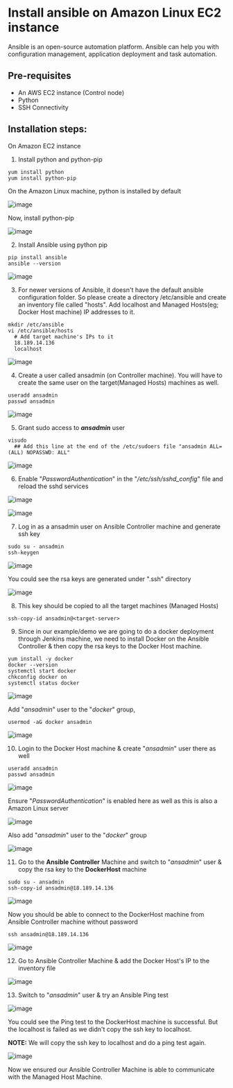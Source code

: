 # Install ansible on Amazon Linux EC2 instance

Ansible is an open-source automation platform. Ansible can help you with configuration management, application deployment and task automation.

## Pre-requisites
* An AWS EC2 instance (Control node)
* Python
* SSH Connectivity

## Installation steps:
On Amazon EC2 instance

1. Install python and python-pip

```
yum install python
yum install python-pip
```

On the Amazon Linux machine, python is installed by default

![image](https://user-images.githubusercontent.com/90503660/138581347-79b4adb9-64d1-49a6-879a-3b90d9d39d8a.png)

Now, install python-pip

![image](https://user-images.githubusercontent.com/90503660/138581362-921ed61b-53fd-43f8-8047-6ba5446746d8.png)

2. Install Ansible using python pip

```
pip install ansible
ansible --version
```

![image](https://user-images.githubusercontent.com/90503660/138581444-8988c8f1-5d02-4890-9aa1-d8a068d3fea5.png)

3. For newer versions of Ansible, it doesn't have the default ansible configuration folder. So please create a directory /etc/ansible and create an inventory file called "hosts". Add localhost and Managed Hosts(eg; Docker Host machine) IP addresses to it.

```
mkdir /etc/ansible
vi /etc/ansible/hosts
  # Add target machine's IPs to it
  18.189.14.136
  localhost
```

![image](https://user-images.githubusercontent.com/90503660/138581514-95af2390-5322-4c06-be5e-c03c18f6c46f.png)

4. Create a user called ansadmin (on Controller machine). You will have to create the same user on the target(Managed Hosts) machines as well.

```
useradd ansadmin
passwd ansadmin
```

![image](https://user-images.githubusercontent.com/90503660/138581577-deb0cda3-e280-4afd-a646-a1e624a8fa44.png)

5. Grant sudo access to **_ansadmin_** user

```
visudo
  ## Add this line at the end of the /etc/sudoers file "ansadmin ALL=(ALL) NOPASSWD: ALL"
```

![image](https://user-images.githubusercontent.com/90503660/138581740-508b5412-b96f-463e-8ee2-38a553804759.png)

6. Enable "_PasswordAuthentication_" in the "_/etc/ssh/sshd_config_" file and reload the sshd services

![image](https://user-images.githubusercontent.com/90503660/138581901-1f702597-9176-4192-a1d2-364b8f976ca2.png)

![image](https://user-images.githubusercontent.com/90503660/138581950-c08dbef4-b36f-4e09-a249-e07236c03151.png)

7. Log in as a ansadmin user on Ansible Controller machine and generate ssh key

```
sudo su - ansadmin
ssh-keygen
```

![image](https://user-images.githubusercontent.com/90503660/138581971-5f30a32f-3edd-43be-8c5d-eab7a6f4dbc9.png)

You could see the rsa keys are generated under ".ssh" directory

![image](https://user-images.githubusercontent.com/90503660/138581985-eda1d587-02f7-4c16-9fa5-776e53a806cb.png)

8. This key should be copied to all the target machines (Managed Hosts)

```
ssh-copy-id ansadmin@<target-server>
```

9. Since in our example/demo we are going to do a docker deployment through Jenkins machine, we need to install Docker on the Ansible Controller & then copy the rsa keys to the Docker Host machine.

```
yum install -y docker
docker --version
systemctl start docker
chkconfig docker on
systemctl status docker
```

![image](https://user-images.githubusercontent.com/90503660/138582132-a3187f68-602c-4934-8aca-fa10b351da40.png)

Add "_ansadmin_" user to the "_docker_" group,

```
usermod -aG docker ansadmin
```

![image](https://user-images.githubusercontent.com/90503660/138582166-b7100aeb-b2b6-46a3-acdd-5a7a17f55bb9.png)

10. Login to the Docker Host machine & create "_ansadmin_" user there as well

```
useradd ansadmin
passwd ansadmin
```

![image](https://user-images.githubusercontent.com/90503660/138582308-eb77a936-c34f-4e50-9464-b3fac7d1b721.png)

Ensure "_PasswordAuthentication_" is enabled here as well as this is also a Amazon Linux server

![image](https://user-images.githubusercontent.com/90503660/138582328-ba30dd21-b349-467b-b9d6-a392d5f492a3.png)

Also add "_ansadmin_" user to the "_docker_" group

![image](https://user-images.githubusercontent.com/90503660/138590185-d5403c2a-49f4-4be4-b0cf-51339cc905e5.png)

11. Go to the **Ansible Controller** Machine and switch to "_ansadmin_" user & copy the rsa key to the **DockerHost** machine 

```
sudo su - ansadmin
ssh-copy-id ansadmin@18.189.14.136
```

![image](https://user-images.githubusercontent.com/90503660/138582491-b2cc94d6-48a3-49af-b0e1-e2bee69836fd.png)

Now you should be able to connect to the DockerHost machine from Ansible Controller machine without password

```
ssh ansadmin@18.189.14.136
```
![image](https://user-images.githubusercontent.com/90503660/138582532-7f8d187a-851b-4dbc-a297-cab656ffe951.png)

12. Go to Ansible Controller Machine & add the Docker Host's IP to the inventory file

![image](https://user-images.githubusercontent.com/90503660/138582708-7c5c355b-bb6a-4fdf-ba43-f3d1da0cece1.png)

13. Switch to "_ansadmin_" user & try an Ansible Ping test

![image](https://user-images.githubusercontent.com/90503660/138582743-9ce800ac-b81f-4a6b-9f20-e50b24d921c6.png)

You could see the Ping test to the DockerHost machine is successful. But the localhost is failed as we didn't copy the ssh key to localhost.

**NOTE:**
We will copy the ssh key to localhost and do a ping test again.

![image](https://user-images.githubusercontent.com/90503660/138582798-48ee91f6-9d78-4e2f-8fb0-077780f7a35a.png)

Now we ensured our Ansible Controller Machine is able to communicate with the Managed Host Machine.
